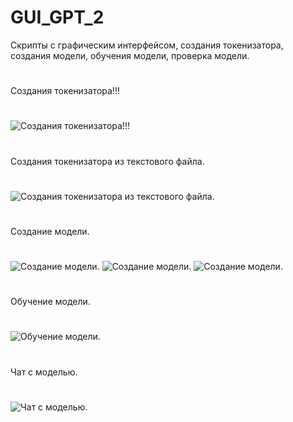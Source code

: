 # GUI_GPT_2
Скрипты с графическим интерфейсом, создания токенизатора, создания модели, обучения модели, проверка модели.
#
Создания токенизатора!!!
#
![Создания токенизатора!!!](python_ce7zdieZVh.png)
#
Создания токенизатора из текстового файла.
#
![Создания токенизатора из текстового файла.](python_xwNgtKXgpN.png)
#
Создание модели.
#
![Создание модели.](pythonw_vukd8f4YTz.png)
![Создание модели.](pythonw_7jJC93BJ3O.png)
![Создание модели.](GPT-4o.png)
#
Обучение модели.
#
![Обучение модели.](pythonw_y7aEZgCvZq.png)
#
Чат с моделью.
#
![Чат с моделью.](pythonw_F5R8tLkjFk.png)






